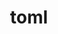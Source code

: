 ---
codehost: https://github.com/https://github.com/toml-lang/toml
logohandle: github_toml
sort: toml
title: toml
website: https://github.com/toml-lang/toml
---